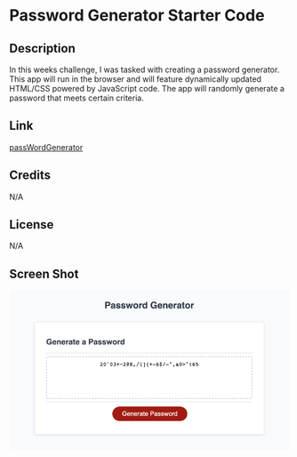 # Password Generator Starter Code

## Description
In this weeks challenge, I was tasked with creating a password generator. This app will run in the browser and will feature dynamically updated HTML/CSS powered by JavaScript code. The app will randomly generate a password that meets certain criteria.
## Link

[passWordGenerator](https://jakeroth0.github.io/passWordGenerator/)

## Credits

N/A

## License

N/A

## Screen Shot

![Screen Shot](https://github.com/jakeroth0/passWordGenerator/blob/fd9b8a9f9708d269852dccf0db9d652dd8c430ac/assets/images/Screen%20Shot%20PWGen.png)
